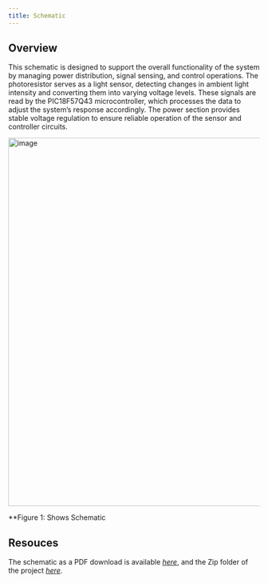 ```yaml
---
title: Schematic
---
```


## Overview

This schematic is designed to support the overall functionality of the system by managing power distribution, signal sensing, and control operations. The photoresistor serves as a light sensor, detecting changes in ambient light intensity and converting them into varying voltage levels. These signals are read by the PIC18F57Q43 microcontroller, which processes the data to adjust the system’s response accordingly. The power section provides stable voltage regulation to ensure reliable operation of the sensor and controller circuits.


<img width="1060" height="737" alt="image" src="https://github.com/user-attachments/assets/71557747-f261-47f8-8f29-74600a345fdc" />



**Figure 1: Shows Schematic


## Resouces

The schematic as a PDF download is available [*here*](https://github.com/dcalde11/dcalde11.github.io/blob/main/docs/04-Schematic/voltage_regulator.pdf),  and the Zip folder of the project [*here*](docs/04-Schematic/SUBSYSTEM.zip).
